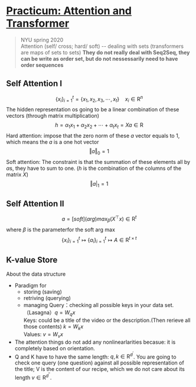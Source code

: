 # [Practicum: Attention and Transformer](https://www.youtube.com/watch?v=f01J0Dri-6k)
> NYU spring 2020  
Attention (self/ cross; hard/ soft) -- dealing with sets (transformers are maps of sets to sets)
__They do not really deal with Seq2Seq, they can be write as order set, but do not nessessarily need to have order sequences__  
## Self Attention I
$$\lbrace x_i \rbrace ^t_{i=1} = \lbrace x_1, x_2, x_3, \cdots, x_t \rbrace\ \ \ \ x_i \in \textrm{R}^n$$
The hidden representation os going to be a linear combination of these vectors (through matrix multiplication)  
$$h = \alpha_1 x_1 + \alpha_2 x_2 + \cdots + \alpha_t x_t = Xa \in \textrm{R}$$
Hard attention: impose that the zero norm of these $a$ vector equals to 1, which means the $a$ is a one hot vector  
$$\Vert a \Vert_0 = 1$$
Soft attention: The constraint is that the summation of these elements all by $\alpha$s, they have to sum to one. ($h$ is the combination of the columns of the matrix $X$)   
$$\Vert a \vert_1 = 1$$  

## Self Attention II
$$a = [soft] (arg)max_{\beta} (X^{\top}x) \in \textrm{R}^t$$
where $\beta$ is the parameterfor the soft arg max
$$\lbrace x_i \rbrace^t_{i=1} \mapsto \lbrace a_i \rbrace^t_{i=1} \mapsto A \in \textrm{R}^{t \times t}$$  

## K-value Store  
About the data structure
* Paradigm for 
  * storing (saving) 
  * retriving (querying)
  * managing
Query：checking all possible keys in your data set.（Lasagna）$q = W_q x$  
Keys: could be a title of the video or the description.(Then rerieve all those contents) $k = W_k x$  
Values: $v = W_v x$  
* The attention things do not add any nonlinearlarities becasue: it is completely based on orientation.
* Q and K have to have the same length: $q, k \in \textrm{R}^{d^'}$. You are going to check one query (one question) against all possible representation of the title; V is the content of our recipe, which we do not care about its length $v \in \textrm{R}^{d^{''}}$.  
